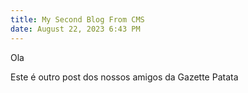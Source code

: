 ```yaml
---
title: My Second Blog From CMS
date: August 22, 2023 6:43 PM
---
```

Ola

Este é outro post dos nossos amigos da Gazette Patata